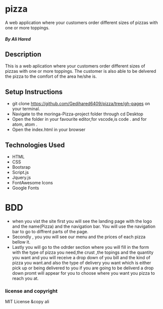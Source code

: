 # pizza

A web application where your customers order different sizes of pizzas with one or more toppings. 
##### By Ali Hared
## Description
This is a web aplication where your customers order different sizes of pizzas with one or more toppings. The customer is also able to be delvered the pizza to the comfort of the area he/she is.
## Setup Instructions
* git clone https://github.com/Gedihared6409/pizza/tree/gh-pages on your terminal.
* Navigate to the moringa-Pizza-project folder through cd Desktop
* Open the folder in your favourite editor,for vscode,is code . and for atom, atom .
* Open the index.html in your browser
## Technologies Used
* HTML
* CSS
* Bootsrap
* Script.js
* Jquery.js
* FontAwesome Icons
* Google Fonts
# BDD
- when you vist the site first you will see the landing page with the logo and the name(Pizza) and the navigation bar.
 You will use the navigation bar to go to diffrent parts of the page.
 - Secondly , you you will see our menu and the prices of each pizza bellow it.
 - Lastly you will go to the odrder section where you will fill in the form with the type of pizza you need,the crust ,the topings and the quantity you want and you will receive a drop down of you bill and the kind of pizza you want.and also the type of delivery you want which is either pick up or being delivered to you if you are going to be deliverd a drop down promt will appear for you to choose where you want you pizza to reach you at.

### license and copyright
MIT License &copy ali